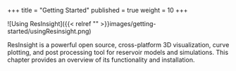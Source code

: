 +++
title = "Getting Started"
published = true
weight = 10
+++

![Using ResInsight]({{< relref "" >}}images/getting-started/usingResinsight.png)

ResInsight is a powerful open source, cross-platform 3D visualization, curve plotting, and post processing tool for reservoir models and simulations. 
This chapter provides an overview of its functionality and installation.


